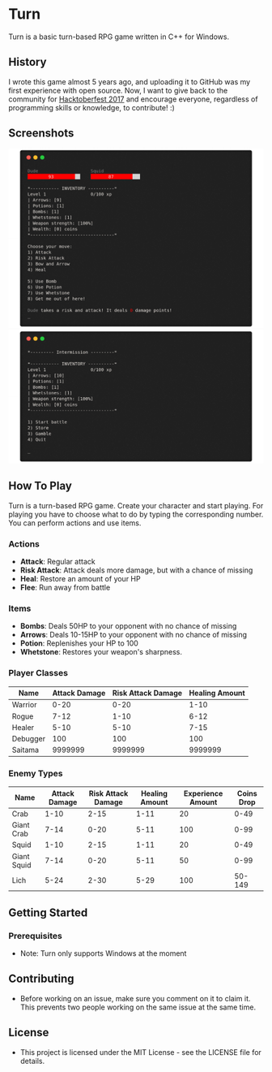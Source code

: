 # Turn
Turn is a basic turn-based RPG game written in C++ for Windows. 

## History
I wrote this game almost 5 years ago, and uploading it to GitHub was my first experience with open source. Now, I want to give back to the community for [Hacktoberfest 2017](https://hacktoberfest.digitalocean.com/) and encourage everyone, regardless of programming skills or knowledge, to contribute! :)  

## Screenshots

![Battle screen](screenshots/battle.png)
![Menu screen](screenshots/menu.png)

## How To Play

Turn is a turn-based RPG game. Create your character and start playing. For playing you have to choose what to do by typing the corresponding number. You can perform actions and use items.

### Actions
* **Attack**: Regular attack
* **Risk Attack**: Attack deals more damage, but with a chance of missing
* **Heal**: Restore an amount of your HP
* **Flee**: Run away from battle

### Items
* **Bombs**: Deals 50HP to your opponent with no chance of missing
* **Arrows**: Deals 10-15HP to your opponent with no chance of missing
* **Potion**: Replenishes your HP to 100
* **Whetstone**: Restores your weapon's sharpness.

### Player Classes
| Name     | Attack Damage | Risk Attack Damage | Healing Amount |
|----------|---------------|--------------------|----------------|
| Warrior  |      0-20     |        0-20        |      1-10      |
| Rogue    |      7-12     |        1-10        |      6-12      |
| Healer   |      5-10     |        5-10        |      7-15      |
| Debugger |      100      |         100        |       100      |
| Saitama  |    9999999    |       9999999      |     9999999    |

### Enemy Types
| Name        | Attack Damage | Risk Attack Damage | Healing Amount | Experience Amount | Coins Drop |
|-------------|---------------|--------------------|----------------|-------------------|------------|
| Crab        |      1-10     |        2-15        |      1-11      |         20        |    0-49    |
| Giant Crab  |      7-14     |        0-20        |      5-11      |        100        |    0-99    |
| Squid       |      1-10     |        2-15        |      1-11      |         20        |    0-49    |
| Giant Squid |      7-14     |        0-20        |      5-11      |         50        |    0-99    |
| Lich        |      5-24     |        2-30        |      5-29      |        100        |   50-149   |

## Getting Started
### Prerequisites
* Note: Turn only supports Windows at the moment  

## Contributing
* Before working on an issue, make sure you comment on it to claim it. This prevents two people working on the same issue at the same time.

## License
* This project is licensed under the MIT License - see the LICENSE file for details.

